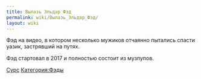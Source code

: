 ```yaml
---
title: Вылазь Эльдар Фэд
permalink: wiki/Вылазь_Эльдар_Фэд/
layout: wiki
---
```


Фэд на видео, в котором несколько мужиков отчаянно пытались спасти
уазик, застрявший на путях.

Фэд стартовал в 2017 и полностью состоит из музпупов.

[Сурс](https://www.youtube.com/watch?v=D0YfTtH0krw)
[Категория:Фэды](Категория:Фэды "wikilink")

